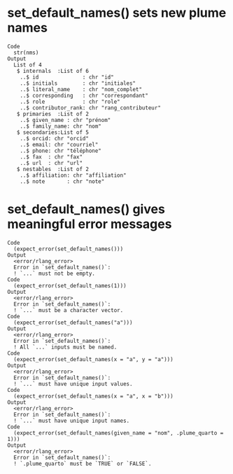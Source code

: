 # set_default_names() sets new plume names

    Code
      str(nms)
    Output
      List of 4
       $ internals  :List of 6
        ..$ id              : chr "id"
        ..$ initials        : chr "initiales"
        ..$ literal_name    : chr "nom_complet"
        ..$ corresponding   : chr "correspondant"
        ..$ role            : chr "role"
        ..$ contributor_rank: chr "rang_contributeur"
       $ primaries  :List of 2
        ..$ given_name : chr "prénom"
        ..$ family_name: chr "nom"
       $ secondaries:List of 5
        ..$ orcid: chr "orcid"
        ..$ email: chr "courriel"
        ..$ phone: chr "téléphone"
        ..$ fax  : chr "fax"
        ..$ url  : chr "url"
       $ nestables  :List of 2
        ..$ affiliation: chr "affiliation"
        ..$ note       : chr "note"

# set_default_names() gives meaningful error messages

    Code
      (expect_error(set_default_names()))
    Output
      <error/rlang_error>
      Error in `set_default_names()`:
      ! `...` must not be empty.
    Code
      (expect_error(set_default_names(1)))
    Output
      <error/rlang_error>
      Error in `set_default_names()`:
      ! `...` must be a character vector.
    Code
      (expect_error(set_default_names("a")))
    Output
      <error/rlang_error>
      Error in `set_default_names()`:
      ! All `...` inputs must be named.
    Code
      (expect_error(set_default_names(x = "a", y = "a")))
    Output
      <error/rlang_error>
      Error in `set_default_names()`:
      ! `...` must have unique input values.
    Code
      (expect_error(set_default_names(x = "a", x = "b")))
    Output
      <error/rlang_error>
      Error in `set_default_names()`:
      ! `...` must have unique input names.
    Code
      (expect_error(set_default_names(given_name = "nom", .plume_quarto = 1)))
    Output
      <error/rlang_error>
      Error in `set_default_names()`:
      ! `.plume_quarto` must be `TRUE` or `FALSE`.

